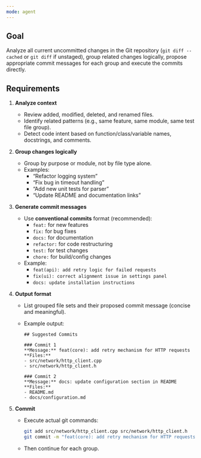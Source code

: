```yaml
---
mode: agent
---
```


## Goal

Analyze all current uncommitted changes in the Git repository
(`git diff --cached` or `git diff` if unstaged), group related changes
logically, propose appropriate commit messages for each group and execute the
commits directly.

## Requirements

1. **Analyze context**
   - Review added, modified, deleted, and renamed files.
   - Identify related patterns (e.g., same feature, same module, same test file
     group).
   - Detect code intent based on function/class/variable names, docstrings, and
     comments.

2. **Group changes logically**
   - Group by purpose or module, not by file type alone.
   - Examples:
     - “Refactor logging system”
     - “Fix bug in timeout handling”
     - “Add new unit tests for parser”
     - “Update README and documentation links”

3. **Generate commit messages**
   - Use **conventional commits** format (recommended):
     - `feat:` for new features
     - `fix:` for bug fixes
     - `docs:` for documentation
     - `refactor:` for code restructuring
     - `test:` for test changes
     - `chore:` for build/config changes
   - Example:
     - `feat(api): add retry logic for failed requests`
     - `fix(ui): correct alignment issue in settings panel`
     - `docs: update installation instructions`

4. **Output format**
   - List grouped file sets and their proposed commit message (concise and
     meaningful).
   - Example output:

     ```
     ## Suggested Commits

     ### Commit 1
     **Message:** feat(core): add retry mechanism for HTTP requests
     **Files:**
     - src/network/http_client.cpp
     - src/network/http_client.h

     ### Commit 2
     **Message:** docs: update configuration section in README
     **Files:**
     - README.md
     - docs/configuration.md
     ```

5. **Commit**
   - Execute actual git commands:
     ```bash
     git add src/network/http_client.cpp src/network/http_client.h
     git commit -m "feat(core): add retry mechanism for HTTP requests"
     ```
   - Then continue for each group.
